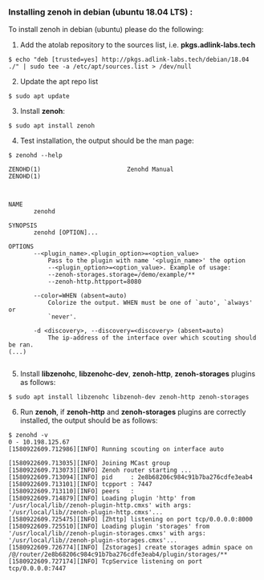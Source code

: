 
### Installing zenoh in debian (ubuntu 18.04 LTS) :

To install zenoh in debian (ubuntu) please do the following:

1. Add the atolab repository to the sources list, i.e. **pkgs.adlink-labs.tech** 
```
$ echo "deb [trusted=yes] http://pkgs.adlink-labs.tech/debian/18.04 ./" | sudo tee -a /etc/apt/sources.list > /dev/null
```

2. Update the apt repo list
```
$ sudo apt update
```

3. Install **zenoh**:
```
$ sudo apt install zenoh
```
4. Test installation, the output should be the man page:
```
$ zenohd --help

ZENOHD(1)                        Zenohd Manual                       ZENOHD(1)



NAME
       zenohd

SYNOPSIS
       zenohd [OPTION]...

OPTIONS
       --<plugin_name>.<plugin_option>=<option_value>
           Pass to the plugin with name '<plugin_name>' the option
           --<plugin_option>=<option_value>. Example of usage:
           --zenoh-storages.storage=/demo/example/**
           --zenoh-http.httpport=8080

       --color=WHEN (absent=auto)
           Colorize the output. WHEN must be one of `auto', `always' or
           `never'.

       -d <discovery>, --discovery=<discovery> (absent=auto)
           The ip-address of the interface over which scouting should be ran.
(...)           
           
```
5. Install **libzenohc**, **libzenohc-dev**, **zenoh-http**, **zenoh-storages** plugins as follows:
```
$ sudo apt install libzenohc libzenoh-dev zenoh-http zenoh-storages
```

6. Run **zenoh**, if **zenoh-http** and **zenoh-storages** plugins are correctly installed, the output should be as follows: 
```
$ zenohd -v
0 - 10.198.125.67
[1580922609.712986][INFO] Running scouting on interface auto

[1580922609.713035][INFO] Joining MCast group
[1580922609.713073][INFO] Zenoh router starting ...
[1580922609.713094][INFO] pid     : 2e8b68206c984c91b7ba276cdfe3eab4
[1580922609.713101][INFO] tcpport : 7447
[1580922609.713110][INFO] peers   : 
[1580922609.714879][INFO] Loading plugin 'http' from '/usr/local/lib//zenoh-plugin-http.cmxs' with args: '/usr/local/lib//zenoh-plugin-http.cmxs'...
[1580922609.725475][INFO] [Zhttp] listening on port tcp/0.0.0.0:8000
[1580922609.725510][INFO] Loading plugin 'storages' from '/usr/local/lib//zenoh-plugin-storages.cmxs' with args: '/usr/local/lib//zenoh-plugin-storages.cmxs'...
[1580922609.726774][INFO] [Zstorages] create storages admin space on /@/router/2e8b68206c984c91b7ba276cdfe3eab4/plugin/storages/**
[1580922609.727174][INFO] TcpService listening on port tcp/0.0.0.0:7447

```
